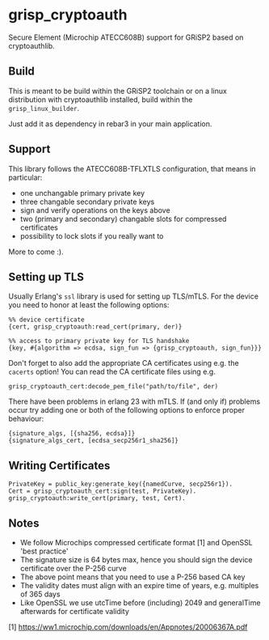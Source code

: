 grisp_cryptoauth
================

Secure Element (Microchip ATECC608B) support for GRiSP2 based on cryptoauthlib.

Build
-----

This is meant to be build within the GRiSP2 toolchain or on a linux distribution
with cryptoauthlib installed, build within the `grisp_linux_builder`.

Just add it as dependency in rebar3 in your main application.


Support
-------

This library follows the ATECC608B-TFLXTLS configuration, that means in particular:

* one unchangable primary private key
* three changable secondary private keys
* sign and verify operations on the keys above
* two (primary and secondary) changable slots for compressed certificates
* possibility to lock slots if you really want to

More to come :).


Setting up TLS
--------------

Usually Erlang's `ssl` library is used for setting up TLS/mTLS. For the device
you need to honor at least the following options:

```
%% device certificate
{cert, grisp_cryptoauth:read_cert(primary, der)}

%% access to primary private key for TLS handshake
{key, #{algorithm => ecdsa, sign_fun => {grisp_cryptoauth, sign_fun}}}
```

Don't forget to also add the appropriate CA certificates using e.g. the
`cacerts` option! You can read the CA certificate files using e.g.

```
grisp_cryptoauth_cert:decode_pem_file("path/to/file", der)
```

There have been problems in erlang 23 with mTLS. If (and only if) problems
occur try adding one or both of the following options to enforce proper behaviour:

```
{signature_algs, [{sha256, ecdsa}]}
{signature_algs_cert, [ecdsa_secp256r1_sha256]}
```


Writing Certificates
--------------------

```
PrivateKey = public_key:generate_key({namedCurve, secp256r1}).
Cert = grisp_cryptoauth_cert:sign(test, PrivateKey).
grisp_cryptoauth:write_cert(primary, test, Cert).
```


Notes
-----

* We follow Microchips compressed certificate format [1] and OpenSSL 'best practice'
* The signature size is 64 bytes max, hence you should sign the device certificate over the P-256 curve
* The above point means that you need to use a P-256 based CA key
* The validity dates must align with an expire time of years, e.g. multiples of 365 days
* Like OpenSSL we use utcTime before (including) 2049 and generalTime afterwards for certificate validity

[1] https://ww1.microchip.com/downloads/en/Appnotes/20006367A.pdf
